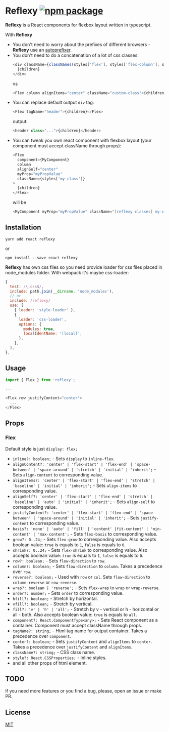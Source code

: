 # Reflexy [![npm package](https://img.shields.io/npm/v/reflexy.svg?style=flat-square)](https://www.npmjs.org/package/reflexy)

**Reflexy** is a React components for flexbox layout written in typescript.

With **Reflexy**
* You don't need to worry about the prefixes of different browsers - **Reflexy** use an [autoprefixer](https://github.com/postcss/autoprefixer).
* You don't need to do a concatenation of a lot of css classes:
  ```js
  <div className={classNames(styles['flex'], styles['flex-column'], styles['flex-align-center'], ...)}>
    {children}
  </div>
  ```
  vs
  ```js
  <Flex column alignItems="center" className="custom-class">{children}</Flex>
  ```
* You can replace default output `div` tag:
  ```js
  <Flex tagName="header">{children}</Flex>
  ```
  output:
  ```js
  <header class="...">{children}</header>
  ```
* You can tweak you own react component with flexbox layout (your component must accept className through props):
  ```js
  <Flex
    component={MyComponent}
    column
    alignSelf="center"
    myProp="myPropValue"
    className={styles['my-class']}
  >
    {children}
  </Flex>
  ```
  will be
  ```js
  <MyComponent myProp="myPropValue" className="[reflexy classes] my-class">{children}</MyComponent>
  ```

## Installation

```
yarn add react reflexy
```
or
```
npm install --save react reflexy
```

**Reflexy** has own css files so you need provide loader for css files placed in node_modules folder. With webpack it's maybe css-loader:
```js
{
  test: /\.css$/,
  include: path.join(__dirname, 'node_modules'),
  // or
  include: /reflexy/
  use: [
    { loader: 'style-loader' },
    {
      loader: 'css-loader',
      options: {
        modules: true,
        localIdentName: '[local]',
      },
    },
  ],
},
```

## Usage

```js
import { Flex } from 'reflexy';

...

<Flex row justifyContent="center">
  ...
</Flex>
```

## Props

### Flex

Default style is just `display: flex;`

- `inline?: boolean;` - Sets `display` to `inline-flex`.
- `alignContent?: 'center' | 'flex-start' | 'flex-end' | 'space-between' | 'space-around' | 'stretch' | 'initial' | 'inherit';` - Sets `align-content` to corresponding value.
- `alignItems?: 'center' | 'flex-start' | 'flex-end' | 'stretch' | 'baseline' | 'initial' | 'inherit';` - Sets `align-items` to corresponding value.
- `alignSelf?: 'center' | 'flex-start' | 'flex-end' | 'stretch' | 'baseline' | 'auto' | 'initial' | 'inherit';` - Sets `align-self` to corresponding value.
- `justifyContent?: 'center' | 'flex-start' | 'flex-end' | 'space-between' | 'space-around' | 'initial' | 'inherit';` - Sets `justify-content` to corresponding value.
- `basis?: 'none' | 'auto' | 'fill' | 'content' |fit-content' | 'min-content' | 'max-content';` - Sets `flex-basis` to corresponding value.
- `grow?: 0..24;` - Sets `flex-grow` to corresponding value. Also accepts boolean value: `true` is equals to `1`, `false` is equals to `0`.
- `shrink?: 0..24;` - Sets `flex-shrink` to corresponding value. Also accepts boolean value: `true` is equals to `1`, `false` is equals to `0`.
- `row?: boolean;` - Sets `flow-direction` to `row`.
- `column?: boolean;` - Sets `flow-direction` to `column`. Takes a precedence over `row`.
- `reverse?: boolean;` - Used with `row` or `col`. Sets `flow-direction` to `column-reverse` or `row-reverse`.
- `wrap?: boolean | 'reverse';` - Sets `flex-wrap` to `wrap` or `wrap-reverse`.
- `order?: number;` - Sets `order` to corresponding value.
- `hfill?: boolean;` - Stretch by horizontal.
- `vfill?: boolean;` - Stretch by vertical.
- `fill?: 'v' | 'h' | 'all';` - Stretch by v - vertical or h - horizontal or all - both. Also accepts boolean value: `true` is equals to `all`.
- `component?: React.ComponentType<any>;` - Sets React component as a container. Component must accept className through props.
- `tagName?: string;` - Html tag name for output container. Takes a precedence over `component`.
- `center?: boolean;` - Sets `justifyContent` and `alignItems` to `center`. Takes a precedence over `justifyContent` and `alignItems`.
- `className?: string;` - CSS class name.
- `style?: React.CSSProperties;` - Inline styles.
- and all other props of html element.

## TODO

If you need more features or you find a bug, please, open an issue or make PR.

## License

[MIT](https://opensource.org/licenses/mit-license.php)
